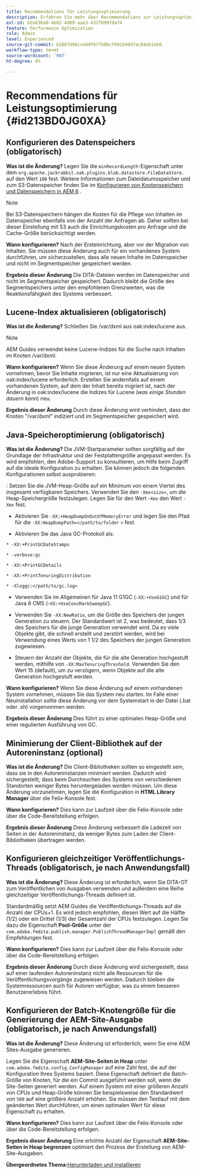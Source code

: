 ```yaml
---
title: Recommendations für Leistungsoptimierung
description: Erfahren Sie mehr über Recommendations zur Leistungsoptimierung
exl-id: b2a836a0-de82-4d89-aae3-43276997da74
feature: Performance Optimization
role: Admin
level: Experienced
source-git-commit: b28b7d96cce69f677b0bcf891b94d7ac84eb1eb0
workflow-type: tm+mt
source-wordcount: '907'
ht-degree: 0%

---
```


# Recommendations für Leistungsoptimierung {#id213BD0JG0XA}

## Konfigurieren des Datenspeichers \(obligatorisch\)

**Was ist die Änderung?**
Legen Sie die `minRecordLength`-Eigenschaft unter dem `org.apache.jackrabbit.oak.plugins.blob.datastore.FileDataStore.` auf den Wert `100` fest. Weitere Informationen zum Dateidatumsspeicher und zum S3-Datenspeicher finden Sie im [Konfigurieren von Knotenspeichern und Datenspeichern in AEM 6](https://helpx.adobe.com/de/experience-manager/6-5/sites/deploying/using/data-store-config.html) .

>[!NOTE]
>
> Bei S3-Datenspeichern hängen die Kosten für die Pflege von Inhalten im Datenspeicher ebenfalls von der Anzahl der Anfragen ab. Daher sollten bei dieser Einstellung mit S3 auch die Einrichtungskosten pro Anfrage und die Cache-Größe berücksichtigt werden.

**Wann konfigurieren?**
Nach der Ersteinrichtung, aber vor der Migration von Inhalten. Sie müssen diese Änderung auch für ein vorhandenes System durchführen, um sicherzustellen, dass alle neuen Inhalte im Datenspeicher und nicht im Segmentspeicher gespeichert werden.

**Ergebnis dieser Änderung**
Die DITA-Dateien werden im Datenspeicher und nicht im Segmentspeicher gespeichert. Dadurch bleibt die Größe des Segmentspeichers unter den empfohlenen Grenzwerten, was die Reaktionsfähigkeit des Systems verbessert.

## Lucene-Index aktualisieren \(obligatorisch\)

**Was ist die Änderung?**
Schließen Sie /var/dxml aus oak:index/lucene aus.

>[!NOTE]
>
> AEM Guides verwendet keine Lucene-Indizes für die Suche nach Inhalten im Knoten /var/dxml.

**Wann konfigurieren?**
Wenn Sie diese Änderung auf einem neuen System vornehmen, bevor Sie Inhalte migrieren, ist nur eine Aktualisierung von oak:index/lucene erforderlich. Erstellen Sie andernfalls auf einem vorhandenen System, auf dem der Inhalt bereits migriert ist, nach der Änderung in oak:index/lucene die Indizes für Lucene \(*was einige Stunden dauern kann*\) neu.

**Ergebnis dieser Änderung**
Durch diese Änderung wird verhindert, dass der Knoten &quot;/var/dxml“ indiziert und im Segmentspeicher gespeichert wird.

## Java-Speicheroptimierung \(obligatorisch\)

**Was ist die Änderung?**
Die JVM-Startparameter sollten sorgfältig auf der Grundlage der Infrastruktur und der Festplattengröße angepasst werden. Es wird empfohlen, den Adobe-Support zu konsultieren, um Hilfe beim Zugriff auf die ideale Konfiguration zu erhalten. Sie können jedoch die folgenden Konfigurationen selbst ausprobieren:

: Setzen Sie die JVM-Heap-Größe auf ein Minimum von einem Viertel des insgesamt verfügbaren Speichers. Verwenden Sie den `-Xmx<size>`, um die Heap-Speichergröße festzulegen. Legen Sie für den Wert -`Xms` den Wert `-Xmx` fest.

- Aktivieren Sie `-XX:+HeapDumpOnOutOfMemoryError` und legen Sie den Pfad für die `-XX:HeapDumpPath=</path/to/folder` `>` fest.

- Aktivieren Sie das Java GC-Protokoll als:

`* -XX:+PrintGCDateStamps`

`* -verbose:gc`

`* -XX:+PrintGCDetails`

`* -XX:+PrintTenuringDistribution`

`* -Xloggc:</path/to/gc.log>`

- Verwenden Sie im Allgemeinen für Java 11 G1GC \(`-XX:+UseG1GC`\) und für Java 8 CMS \(-`XX:+UseConcMarkSweepGC`\).

- Verwenden Sie `-XX:NewRatio`, um die Größe des Speichers der jungen Generation zu steuern. Der Standardwert ist 2, was bedeutet, dass 1/3 des Speichers für die junge Generation verwendet wird. Da es viele Objekte gibt, die schnell erstellt und zerstört werden, wird bei Verwendung eines Werts von 1 1/2 des Speichers der jungen Generation zugewiesen.

- Steuern der Anzahl der Objekte, die für die alte Generation hochgestuft werden, mithilfe von `-XX:MaxTenuringThreshold`. Verwenden Sie den Wert 15 \(default\), um zu verzögern, wenn Objekte auf die alte Generation hochgestuft werden.

**Wann konfigurieren?**
Wenn Sie diese Änderung auf einem vorhandenen System vornehmen, müssen Sie das System neu starten. Im Falle einer Neuinstallation sollte diese Änderung vor dem Systemstart in der Datei \(.bat oder .sh\) vorgenommen werden.

**Ergebnis dieser Änderung**
Dies führt zu einer optimalen Heap-Größe und einer regulierten Ausführung von GC.

## Minimierung der Client-Bibliothek auf der Autoreninstanz \(optional\)

**Was ist die Änderung?**
Die Client-Bibliotheken sollten so eingestellt sein, dass sie in den Autoreninstanzen minimiert werden. Dadurch wird sichergestellt, dass beim Durchsuchen des Systems von verschiedenen Standorten weniger Bytes heruntergeladen werden müssen. Um diese Änderung vorzunehmen, legen Sie die Konfiguration in **HTML Library Manager** über die Felix-Konsole fest.

**Wann konfigurieren?**
Dies kann zur Laufzeit über die Felix-Konsole oder über die Code-Bereitstellung erfolgen.

**Ergebnis dieser Änderung**
Diese Änderung verbessert die Ladezeit von Seiten in der Autoreninstanz, da weniger Bytes zum Laden der Client-Bibliotheken übertragen werden.

## Konfigurieren gleichzeitiger Veröffentlichungs-Threads \(obligatorisch, je nach Anwendungsfall\)

**Was ist die Änderung?**
Diese Änderung ist erforderlich, wenn Sie DITA-OT zum Veröffentlichen von Ausgaben verwenden und außerdem eine Reihe gleichzeitiger Veröffentlichungs-Threads definiert ist.

Standardmäßig setzt AEM Guides die Veröffentlichungs-Threads auf die Anzahl der CPUs+1. Es wird jedoch empfohlen, diesen Wert auf die Hälfte \(1/2\) oder ein Drittel \(1/3\) der Gesamtzahl der CPUs festzulegen. Legen Sie dazu die Eigenschaft **Pool-Größe** unter der `com.adobe.fmdita.publish.manager.PublishThreadManagerImpl` gemäß den Empfehlungen fest.

**Wann konfigurieren?**
Dies kann zur Laufzeit über die Felix-Konsole oder über die Code-Bereitstellung erfolgen.

**Ergebnis dieser Änderung**
Durch diese Änderung wird sichergestellt, dass auf einer laufenden Autoreninstanz nicht alle Ressourcen für die Veröffentlichungsvorgänge zugewiesen werden. Dadurch bleiben die Systemressourcen auch für Autoren verfügbar, was zu einem besseren Benutzererlebnis führt.

## Konfigurieren der Batch-Knotengröße für die Generierung der AEM-Site-Ausgabe \(obligatorisch, je nach Anwendungsfall\)

**Was ist die Änderung?**
Diese Änderung ist erforderlich, wenn Sie eine AEM Sites-Ausgabe generieren.

Legen Sie die Eigenschaft **AEM-Site-Seiten in Heap** unter `com.adobe.fmdita.config.ConfigManager` auf eine Zahl fest, die auf der Konfiguration Ihres Systems basiert. Diese Eigenschaft definiert die Batch-Größe von Knoten, für die ein Commit ausgeführt werden soll, wenn die Site-Seiten generiert werden. Auf einem System mit einer größeren Anzahl von CPUs und Heap-Größe können Sie beispielsweise den Standardwert von `500` auf eine größere Anzahl erhöhen. Sie müssen den Testlauf mit dem geänderten Wert durchführen, um einen optimalen Wert für diese Eigenschaft zu erhalten.

**Wann konfigurieren?**
Dies kann zur Laufzeit über die Felix-Konsole oder über die Code-Bereitstellung erfolgen.

**Ergebnis dieser Änderung**
Eine erhöhte Anzahl der Eigenschaft **AEM-Site-Seiten in Heap begrenzen** optimiert den Prozess der Erstellung von AEM-Site-Ausgaben.


**Übergeordnetes Thema:**&#x200B;[ Herunterladen und installieren](download-install.md)
